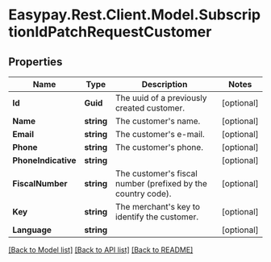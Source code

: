 # Easypay.Rest.Client.Model.SubscriptionIdPatchRequestCustomer

## Properties

Name | Type | Description | Notes
------------ | ------------- | ------------- | -------------
**Id** | **Guid** | The uuid of a previously created customer. | [optional] 
**Name** | **string** | The customer&#39;s name. | [optional] 
**Email** | **string** | The customer&#39;s e-mail. | [optional] 
**Phone** | **string** | The customer&#39;s phone. | [optional] 
**PhoneIndicative** | **string** |  | [optional] 
**FiscalNumber** | **string** | The customer&#39;s fiscal number (prefixed by the country code). | [optional] 
**Key** | **string** | The merchant&#39;s key to identify the customer. | [optional] 
**Language** | **string** |  | [optional] 

[[Back to Model list]](../README.md#documentation-for-models) [[Back to API list]](../README.md#documentation-for-api-endpoints) [[Back to README]](../README.md)


